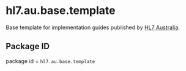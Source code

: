 # hl7.au.base.template
Base template for implementation guides published by [HL7 Australia](https://confluence.hl7.org/display/HA/HL7+Australia+Home).

## Package ID
package id = `hl7.au.base.template`

